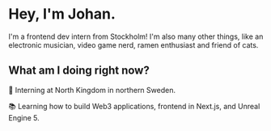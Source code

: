 # Hey, I'm Johan.

I'm a frontend dev intern from Stockholm! I'm also many other things, like an electronic musician, video game nerd, ramen enthusiast and friend of cats.

## What am I doing right now?
🚀 Interning at North Kingdom in northern Sweden.

📚 Learning how to build Web3 applications, frontend in Next.js, and Unreal Engine 5.
